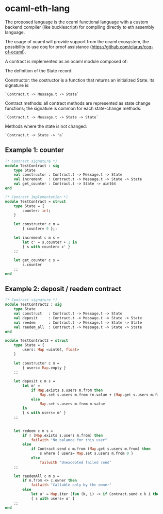 # ocaml-eth-lang

The proposed language is the ocaml functional language with a custom backend compiler (like bucklescript)
for compiling directly to eth assembly language.
	
The usage of ocaml will provide support from the ocaml ecosystem, the possibility to use coq for proof assistance 
(https://github.com/clarus/coq-of-ocaml).
	
	
A contract is implemented as an ocaml module composed of:
	
The definition of the State record.
	
Constructor: the costructor is a function that returns an initialized State. Its signature is:
		
	`Contract.t -> Message.t -> State`
				
				
Contract methods: all contract methods are represented as state change functions; the signature
is common for each state-change methods:
			
	`Contract.t -> Message.t -> State -> State`
				
Methods where the state is not changed:
	
	`Contract.t -> State -> 'a`


## Example 1: counter

```ocaml
(* Contract signature *)
module TestContract : sig
	type State
	val constructor : Contract.t -> Message.t -> State
	val increment 	: Contract.t -> Message.t -> State -> State
	val get_counter	: Contract.t -> State -> uint64
end

(* Contract implementation *)
module TestContract = struct
	type State = {
		counter: int;
	}
	
	let constructor c m =
		{ counter= 0 };;
			
	let increment c m s =
		let c' = s.counter + 1 in
		{ s with counter= c' }
	;;
	
	let get_counter c s =
		s.counter
	;;
end
```


## Example 2: deposit / reedem contract

```ocaml
(* Contract signature *)
module TestContract2 : sig
	type State
	val construct	: Contract.t -> Message.t -> State
	val deposit		: Contract.t -> Message.t -> State -> State
	val reedem		: Contract.t -> Message.t -> State -> State
	val reedem_all	: Contract.t -> Message.t -> State -> State
end
	
module TestContract2 = struct
	type State = {
		users: Map <uint64, float>
	}
	
	let constructor c m =
		{ users= Map.empty }
	;;
	
	let deposit c m s =
		let m' = 
			if Map.exists s.users m.from then
				Map.set s.users m.from (m.value + (Map.get s.users m.from))
			else
				Map.set s.users m.from m.value
		in
		{ s with users= m' }
	;;
	
	
	let redeem c m s =
		if ! (Map.exists s.users m.from) then
			failwith "No balance for this user"
		else
			if Contract.send c m.from (Map.get s.users m.from) then
				s where { users= Map.set s.users m.from 0 }
			else
				failwith "Unexcepted failed send"
	;;
	
	let reedemAll c m s =
		if m.from <> c.owner then 
			failwith "Callable only by the owner"
		else
			let u' = Map.iter (fun (k, i) -> if Contract.send c k i then 0 else i) s.users in
			{ s with users= u' }
	;;
end
```


